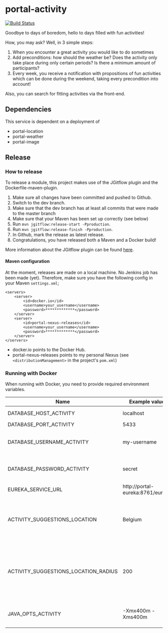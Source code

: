 # portal-activity
[![Build Status](https://server.stijnhooft.be/jenkins/buildStatus/icon?job=portal-activity/master)](https://server.stijnhooft.be/jenkins/job/portal-activity/job/master/)

Goodbye to days of boredom, hello to days filled with fun activities!

How, you may ask? Well, in 3 simple steps:

1. When you encounter a great activity you would like to do sometimes
1. Add preconditions: how should the weather be? Does the activity only take place during only certain periods? Is there a minimum amount of participants?
1. Every week, you receive a notification with propositions of fun activities which can be done during the weekend, taking every precondition into account!

Also, you can search for fitting activities via the front-end.


## Dependencies
This service is dependent on a deployment of 
* portal-location
* portal-weather
* portal-image

## Release
### How to release
To release a module, this project makes use of the JGitflow plugin and the Dockerfile-maven-plugin.

1. Make sure all changes have been committed and pushed to Github.
1. Switch to the dev branch.
1. Make sure that the dev branch has at least all commits that were made to the master branch
1. Make sure that your Maven has been set up correctly (see below)
1. Run `mvn jgitflow:release-start -Pproduction`.
1. Run `mvn jgitflow:release-finish -Pproduction`.
1. In Github, mark the release as latest release.
1. Congratulations, you have released both a Maven and a Docker build!

More information about the JGitflow plugin can be found [here](https://gist.github.com/lemiorhan/97b4f827c08aed58a9d8).

#### Maven configuration
At the moment, releases are made on a local machine. No Jenkins job has been made (yet).
Therefore, make sure you have the following config in your Maven `settings.xml`;

````$xml
<servers>
    <server>
        <id>docker.io</id>
        <username>your_username</username>
        <password>*************</password>
    </server>
    <server>
        <id>portal-nexus-releases</id>
        <username>your_username</username>
        <password>*************</password>
    </server>
</servers>
````
* docker.io points to the Docker Hub.
* portal-nexus-releases points to my personal Nexus (see `<distributionManagement>` in the project's `pom.xml`)

### Running with Docker
When running with Docker, you need to provide required environment variables.

| Name | Example value | Description | Required? |
| ---- | ------------- | ----------- | -------- |
| DATABASE_HOST_ACTIVITY | localhost | Host of the database | required
| DATABASE_PORT_ACTIVITY | 5433 | required |
| DATABASE_USERNAME_ACTIVITY | my-username | Username to log in to the database | required
| DATABASE_PASSWORD_ACTIVITY | secret | Password to log in to the database | required
| EUREKA_SERVICE_URL | http://portal-eureka:8761/eureka | Url of Eureka | required
| ACTIVITY_SUGGESTIONS_LOCATION | Belgium | Location for which the weekly weekend suggestions should be sought | optional
| ACTIVITY_SUGGESTIONS_LOCATION_RADIUS | 200 | Max radius in km for the location for which the weekly weekend suggestions should be sought | optional
| JAVA_OPTS_ACTIVITY | -Xmx400m -Xms400m | Java opts you want to pass to the JVM | optional